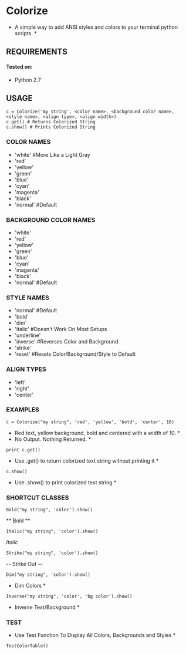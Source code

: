 

# Colorize #

* A simple way to add ANSI styles and colors to your terminal python scripts. *

## REQUIREMENTS ##


#### Tested on:

- Python 2.7


## USAGE ##

```
c = Colorize('my string', <color name>, <background color name>, <style name>, <align type>, <align width>)
c.get() # Returns Colorized String
c.show() # Prints Colorized String
```

### COLOR NAMES
- 'white' #More Like a Light Gray
- 'red'
- 'yellow'
- 'green'
- 'blue'
- 'cyan'
- 'magenta'
- 'black'
- 'normal' #Default

### BACKGROUND COLOR NAMES
- 'white'
- 'red'
- 'yellow'
- 'green'
- 'blue'
- 'cyan'
- 'magenta'
- 'black'
- 'normal' #Default

### STYLE NAMES
- 'normal' #Default
- 'bold'
- 'dim'
- 'italic' #Doesn't Work On Most Setups
- 'underline'
- 'inverse' #Reverses Color and Background
- 'strike'
- 'reset' #Resets Color/Background/Style to Default

### ALIGN TYPES
- 'left'
- 'right'
- 'center'


### EXAMPLES

```
c = Colorize("my string", 'red', 'yellow', 'bold', 'center', 10)
```

* Red text, yellow background, bold and centered with a width of 10. *
* No Output. Nothing Returned. *

```
print c.get()
```

* Use .get() to return colorized text string without printing it *

```
c.show()
```

* Use .show() to print colorized text string *


### SHORTCUT CLASSES

```
Bold("my string", 'color').show()
```

** Bold **

```
Italic("my string", 'color').show()
```

*Italic*

```
Strike("my string", 'color').show()
```

-- Strike Out --

```
Dim("my string", 'color').show()
```

* Dim Colors *

```
Inverse("my string", 'color', 'bg color').show()
```

* Inverse Text/Background *



### TEST #

* Use Test Function To Display All Colors, Backgrounds and Styles *

```
TestColorTable()
```







